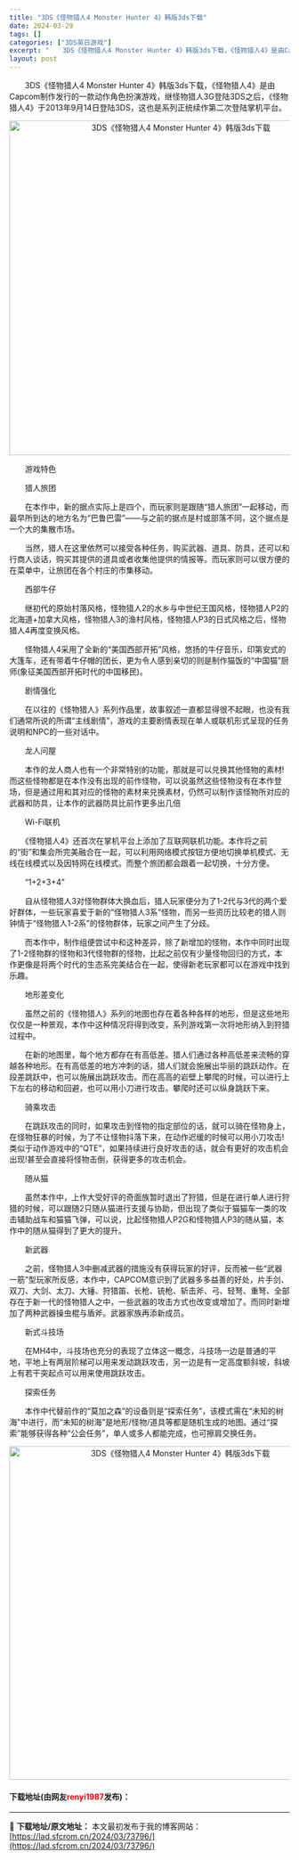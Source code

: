 ```yaml
---
title: "3DS《怪物猎人4 Monster Hunter 4》韩版3ds下载"
date: 2024-03-29
tags: []
categories: ["3DS英日游戏"]
excerpt: "　　3DS《怪物猎人4 Monster Hunter 4》韩版3ds下载，《怪物猎人4》是由Capcom制作发行的一款动作角色扮演游戏，继怪物猎人3G登陆3DS之后，《怪物猎人4》于2013年9月14日登陆3DS，这也是系列正统续作第二次登陆掌机平台。 　　游戏特色 　　猎人旅团 　　在本作中，新的&hellip;"
layout: post
---
```


 <p>　　3DS《怪物猎人4 Monster Hunter 4》韩版3ds下载，《怪物猎人4》是由Capcom制作发行的一款动作角色扮演游戏，继怪物猎人3G登陆3DS之后，《怪物猎人4》于2013年9月14日登陆3DS，这也是系列正统续作第二次登陆掌机平台。</p> <p align="center"><img align="" border="0" src="https://lad.sfcrom.cn/wp-content/uploads/2024/03/20240329_6606306507ea1.png" width="601" alt="3DS《怪物猎人4 Monster Hunter 4》韩版3ds下载" /></p> <p>　　游戏特色</p> <p>　　猎人旅团</p> <p>　　在本作中，新的据点实际上是四个，而玩家则是跟随&ldquo;猎人旅团&rdquo;一起移动，而最早所到达的地方名为&ldquo;巴鲁巴雷&rdquo;&mdash;&mdash;与之前的据点是村或部落不同，这个据点是一个大的集散市场。</p> <p>　　当然，猎人在这里依然可以接受各种任务，购买武器、道具、防具，还可以和行商人谈话，购买其提供的道具或者收集他提供的情报等。而玩家则可以很方便的在菜单中，让旅团在各个村庄的市集移动。</p> <p>　　西部牛仔</p> <p>　　继初代的原始村落风格，怪物猎人2的水乡与中世纪王国风格，怪物猎人P2的北海道+加拿大风格，怪物猎人3的渔村风格，怪物猎人P3的日式风格之后，怪物猎人4再度变换风格。</p> <p>　　怪物猎人4采用了全新的&ldquo;美国西部开拓&rdquo;风格，悠扬的牛仔音乐，印第安式的大篷车，还有带着牛仔帽的团长，更为令人感到亲切的则是制作猫饭的&ldquo;中国猫&rdquo;厨师(象征美国西部开拓时代的中国移民)。</p> <p>　　剧情强化</p> <p>　　在以往的《怪物猎人》系列作品里，故事叙述一直都显得很不起眼，也没有我们通常所说的所谓&ldquo;主线剧情&rdquo;，游戏的主要剧情表现在单人或联机形式呈现的任务说明和NPC的一些对话中。</p> <p>　　龙人问屋</p> <p>　　本作的龙人商人也有一个非常特别的功能，那就是可以兑换其他怪物的素材!而这些怪物都是在本作没有出现的前作怪物，可以说虽然这些怪物没有在本作登场，但是通过用和其对应的怪物的素材来兑换素材，仍然可以制作该怪物所对应的武器和防具，让本作的武器防具比前作更多出几倍</p> <p>　　Wi-Fi联机</p> <p>　　《怪物猎人4》还首次在掌机平台上添加了互联网联机功能。本作将之前的&ldquo;街&rdquo;和集会所完美融合在一起，可以利用网络模式按钮方便地切换单机模式、无线在线模式以及因特网在线模式。而整个旅团都会跟着一起切换，十分方便。</p> <p>　　&ldquo;1+2+3+4&rdquo;</p> <p>　　自从怪物猎人3对怪物群体大换血后，猎人玩家便分为了1-2代与3代的两个爱好群体，一些玩家喜爱于新的&ldquo;怪物猎人3系&rdquo;怪物，而另一些资历比较老的猎人则钟情于&ldquo;怪物猎人1-2系&rdquo;的怪物群体，玩家之间产生了分歧。</p> <p>　　而本作中，制作组便尝试中和这种差异，除了新增加的怪物，本作中同时出现了1-2怪物群的怪物和3代怪物群的怪物，比起之前仅有少量怪物回归的方式，本作更像是将两个时代的生态系完美结合在一起，使得新老玩家都可以在游戏中找到乐趣。</p> <p>　　地形差变化</p> <p>　　虽然之前的《怪物猎人》系列的地图也存在着各种各样的地形，但是这些地形仅仅是一种景观，本作中这种情况将得到改变，系列游戏第一次将地形纳入到狩猎过程中。</p> <p>　　在新的地图里，每个地方都存在有高低差。猎人们通过各种高低差来流畅的穿越各种地形。在有高低差的地方冲刺的话，猎人们就会施展出华丽的跳跃动作。在段差跳跃中，也可以施展出跳跃攻击。而在高高的岩壁上攀爬的时候，可以进行上下左右的移动和回避，也可以用小刀进行攻击。攀爬时还可以纵身跳跃下来。</p> <p>　　骑乘攻击</p> <p>　　在跳跃攻击的同时，如果攻击到怪物的指定部位的话，就可以骑在怪物身上，在怪物狂暴的时候，为了不让怪物抖落下来，在动作迟缓的时候可以用小刀攻击!类似于动作游戏中的&ldquo;QTE&rdquo;，如果持续进行良好攻击的话，就会有更好的攻击机会出现!甚至会直接将怪物击倒，获得更多的攻击机会。</p> <p>　　随从猫</p> <p>　　虽然本作中，上作大受好评的奇面族暂时退出了狩猎，但是在进行单人进行狩猎的时候，可以跟随2只随从猫进行支援与协助，但出现了类似于猫猫车一类的攻击辅助战车和猫猫飞弹，可以说，比起怪物猎人P2G和怪物猎人P3的随从猫，本作中的随从猫得到了更大的提升。</p> <p>　　新武器</p> <p>　　之前，怪物猎人3中删减武器的措施没有获得玩家的好评，反而被一些&ldquo;武器一筋&rdquo;型玩家所反感，本作中，CAPCOM意识到了武器多多益善的好处，片手剑、双刀、大剑、太刀、大锤、狩猎笛、长枪、铳枪、斩击斧、弓、轻弩、重弩、全部存在于新一代的怪物猎人之中，一些武器的攻击方式也改变或增加了。而同时新增加了两种武器操虫棍与盾斧。武器家族再添新成员。</p> <p>　　新式斗技场</p> <p>　　在MH4中，斗技场也充分的表现了立体这一概念，斗技场一边是普通的平地，平地上有两层阶梯可以用来发动跳跃攻击，另一边是有一定高度额斜坡，斜坡上有若干突起点可以用来使用跳跃攻击。</p> <p>　　探索任务</p> <p>　　本作中代替前作的&ldquo;莫加之森&rdquo;的设备则是&ldquo;探索任务&rdquo;，该模式需在&ldquo;未知的树海&rdquo;中进行，而&ldquo;未知的树海&rdquo;是地形/怪物/道具等都是随机生成的地图。通过&ldquo;探索&rdquo;能够获得各种&ldquo;公会任务&rdquo;，单人或多人都能完成，也可擦肩交换任务。</p> <p align="center"><img align="" border="0" src="https://lad.sfcrom.cn/wp-content/uploads/2024/03/20240329_660630664dbee.png" width="599" alt="3DS《怪物猎人4 Monster Hunter 4》韩版3ds下载" /></p> <p><h4>下载地址(由网友<font color="red">renyi1987</font>发布)：</h4></p> 

---
📖 **下载地址/原文地址：** 本文最初发布于我的博客网站：[https://lad.sfcrom.cn/2024/03/73796/](https://lad.sfcrom.cn/2024/03/73796/)
